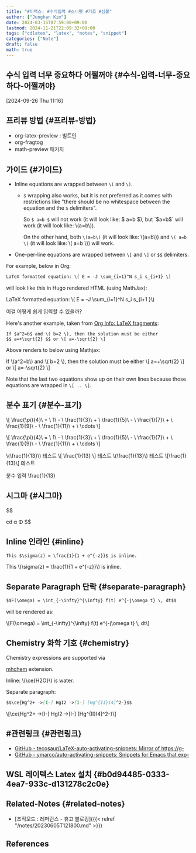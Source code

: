 ```yaml
---
title: "#이맥스: #수식입력 #스니펫 #기호 #심볼"
author: ["Junghan Kim"]
date: 2024-03-15T07:59:00+09:00
lastmod: 2024-11-21T22:09:32+09:00
tags: ["cdlatex", "latex", "notes", "snippet"]
categories: ["Note"]
draft: false
math: true
---
```


## 수식 입력 너무 중요하다 어쩔꺼야 {#수식-입력-너무-중요하다-어쩔꺼야}

<span class="timestamp-wrapper"><span class="timestamp">[2024-09-26 Thu 11:16]</span></span>


## 프리뷰 방법 {#프리뷰-방법}

-   org-latex-preview : 빌트인
-   org-fragtog
-   math-preview 패키지


## 가이드 {#가이드}

-   Inline equations are wrapped between `\(` and `\)`.
    -   `$` wrapping also works, but it is not preferred as it comes with restrictions like "there should be no whitespace between the equation and the `$` delimiters".

        So `$ a=b $` will not work (it will look like: $ a=b $), but `$a=b$` will work (it will look like: \\(a=b\\)).

        On the other hand, both `\(a=b\)` (it will look like: \\(a=b\\)) and `\( a=b \)` (it will look like: \\( a=b \\)) will work.
-   One-per-line equations are wrapped between `\[` and `\]` or `$$` delimiters.

For example, below in Org:

```org
LaTeX formatted equation: \( E = -J \sum_{i=1}^N s_i s_{i+1} \)
```

will look like this in Hugo rendered HTML (using MathJax):

LaTeX formatted equation: \\( E = -J \sum\_{i=1}^N s\_i s\_{i+1 }\\)

이걸 어떻게 쉽게 입력할 수 있을까?

Here's another example, taken from [Org Info: LaTeX fragments](https://orgmode.org/manual/LaTeX-fragments.html "Emacs Lisp: (info \"(org) LaTeX fragments\")"):

```text
If $a^2=b$ and \( b=2 \), then the solution must be either
$$ a=+\sqrt{2} $$ or \[ a=-\sqrt{2} \]
```

Above renders to below using Mathjax:

If \\(a^2=b\\) and \\( b=2 \\), then the solution must be either \\[ a=+\sqrt{2} \\] or \\[ a=-\sqrt{2} \\]

<div class="note">

Note that the last two equations show up on their own lines because those equations are wrapped in `\[ .. \]`.

</div>


## 분수 표기 {#분수-표기}

\\[ \frac{\pi}{4}\ = \ 1\ - \ \frac{1}{3}\ + \ \frac{1}{5}\ - \ \frac{1}{7}\ + \ \frac{1}{9}\ - \ \frac{1}{11}\ + \ \cdots \\]

\\[ \frac{\pi}{4}\ = \ 1\ - \ \frac{1}{3}\ + \ \frac{1}{5}\ - \ \frac{1}{7}\ + \ \frac{1}{9}\ - \ \frac{1}{11}\ + \ \cdots \\]

\\(\frac{1}{13}\\) 테스트 \\[ \frac{1}{13} \\] 테스트 \\(\frac{1}{13}\\) 테스트 \\[\frac{1}{13}\\] 테스트

분수 입력 \frac{1}{13}


## 시그마 {#시그마}

$$

cd &alpha; &Phi; $$


## Inline 인라인 {#inline}

```markdown { linenos=false,filename="page.md" }
This $\sigma(z) = \frac{1}{1 + e^{-z}}$ is inline.
```

This \\(\sigma(z) = \frac{1}{1 + e^{-z}}\\) is inline.


## Separate Paragraph 단락 {#separate-paragraph}

```markdown { linenos=false,filename="page.md" }
$$F(\omega) = \int_{-\infty}^{\infty} f(t) e^{-j\omega t} \, dt$$
```

will be rendered as:

\\[F(\omega) = \int\_{-\infty}^{\infty} f(t) e^{-j\omega t} \\, dt\\]


## Chemistry 화학 기호 {#chemistry}

Chemistry expressions are supported via

[mhchem](https://mhchem.github.io/MathJax-mhchem/) extension.

Inline: \\(\ce{H2O}\\) is water.

Separate paragraph:

```markdown { linenos=false,filename="page.md" }
$$\ce{Hg^2+ ->[I-] HgI2 ->[I-] [Hg^{II}I4]^2-}$$
```

\\[\ce{Hg^2+ ->[I-] HgI2 ->[I-] [Hg^{II}I4]^2-}\\]


## #관련링크 {#관련링크}

-   [GitHub - tecosaur/LaTeX-auto-activating-snippets: Mirror of https://g-](https://github.com/tecosaur/LaTeX-auto-activating-snippets)
-   [GitHub - ymarco/auto-activating-snippets: Snippets for Emacs that exp-](https://github.com/ymarco/auto-activating-snippets)


## WSL 레이텍스 Latex 설치 {#b0d94485-0333-4ea7-933c-d131278c2c0e}


## Related-Notes {#related-notes}

-   [조직모드 : 레퍼런스 - 휴고 블로깅]({{< relref "/notes/20230605T121800.md" >}})

## References

<style>.csl-entry{text-indent: -1.5em; margin-left: 1.5em;}</style><div class="csl-bib-body">
</div>

